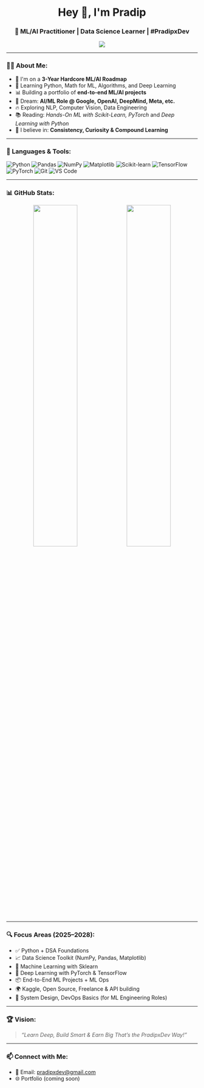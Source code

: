 <h1 align="center">Hey 👋, I'm Pradip</h1>
<h3 align="center">🧠 ML/AI Practitioner | Data Science Learner | #PradipxDev</h3>

<p align="center">
  <img src="https://readme-typing-svg.herokuapp.com?font=Fira+Code&size=22&pause=1000&color=00FFEA&center=true&vCenter=true&width=500&lines=On+a+3-Year+ML+Mastery+Journey!;Python+%7C+ML+%7C+AI+%7C+Projects+%F0%9F%9A%80;Target%3A+FAANG+%2B+Top+AI+Companies;Learning+Deep%2C+Building+Real+%F0%9F%A7%91%E2%80%8D%F0%9F%92%BB;30-50+LPA+Incoming+💸" />
</p>

---

### 👨‍💻 About Me:

- 🚀 I'm on a **3-Year Hardcore ML/AI Roadmap**
- 🐍 Learning Python, Math for ML, Algorithms, and Deep Learning
- 📊 Building a portfolio of **end-to-end ML/AI projects**
- 💼 Dream: **AI/ML Role @ Google, OpenAI, DeepMind, Meta, etc.**
- 🔥 Exploring NLP, Computer Vision, Data Engineering
- 📚 Reading: *Hands-On ML with Scikit-Learn, PyTorch* and *Deep Learning with Python*
- 🧠 I believe in: **Consistency, Curiosity & Compound Learning**

---

### 🧰 Languages & Tools:

![Python](https://img.shields.io/badge/-Python-black?style=for-the-badge&logo=Python)
![Pandas](https://img.shields.io/badge/-Pandas-black?style=for-the-badge&logo=pandas)
![NumPy](https://img.shields.io/badge/-NumPy-black?style=for-the-badge&logo=numpy)
![Matplotlib](https://img.shields.io/badge/-Matplotlib-black?style=for-the-badge&logo=matplotlib)
![Scikit-learn](https://img.shields.io/badge/-Scikit--learn-black?style=for-the-badge&logo=scikit-learn)
![TensorFlow](https://img.shields.io/badge/-TensorFlow-black?style=for-the-badge&logo=tensorflow)
![PyTorch](https://img.shields.io/badge/-PyTorch-black?style=for-the-badge&logo=pytorch)
![Git](https://img.shields.io/badge/-Git-black?style=for-the-badge&logo=git)
![VS Code](https://img.shields.io/badge/-VSCode-black?style=for-the-badge&logo=visual-studio-code)

---

### 📊 GitHub Stats:

<p align="center">
  <img src="https://github-readme-stats.vercel.app/api?username=pradipxdev&show_icons=true&theme=tokyonight&hide_border=true" width="48%"/>
  <img src="https://github-readme-streak-stats.herokuapp.com?user=pradipxdev&theme=tokyonight&hide_border=true" width="48%"/>
</p>

---

### 🔍 Focus Areas (2025–2028):

- ✅ Python + DSA Foundations
- 📈 Data Science Toolkit (NumPy, Pandas, Matplotlib)
- 🧠 Machine Learning with Sklearn
- 🤖 Deep Learning with PyTorch & TensorFlow
- 📦 End-to-End ML Projects + ML Ops
- 🌍 Kaggle, Open Source, Freelance & API building
- 🔐 System Design, DevOps Basics (for ML Engineering Roles)

---

### 🏆 Vision:
> *“Learn Deep, Build Smart & Earn Big That’s the PradipxDev Way!”*

---

### 📫 Connect with Me:

- 📧 Email: [pradipxdev@gmail.com](mailto:pradipxdev@gmail.com)
- 🌐 Portfolio (coming soon)
